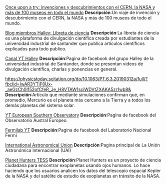 [Once upon a try: invenciones y descubrimientos con el CERN, la NASA y más de 100 museos en todo el mundo](https://artsandculture.google.com/project/once-upon-a-try)
**Descripción**:Un viaje de invención y descubrimiento
con el CERN, la NASA y más de 100 museos de todo el mundo.

[Blog miembros Halley: Libreta de ciencia](https://lalibretaciencia.wordpress.com)
**Descripción**:La libreta de ciencia es una plataforma de divulgación científica creada 
por estudiantes de la universidad industrial de santander  que publica artículos científicos 
explicados para todo publico.


[Canal YT Halley](https://www.youtube.com/channel/UCvEbFDBjjzneAv1_wl8uCww)
**Descripción**:Pagina de facebook del grupo Halley de la universidad industrial de Santander,
donde se presentan videos de divulgación científica, charlas y ponencias en general.


https://physicstoday.scitation.org/do/10.1063/PT.6.3.20190312a/full/?fbclid=IwAR3YTjF8Ux-_aeGzCh0l152ofCfeR_Je_H8VTAW1sciWDVtZXAKA5zr1wb8&
**Descripción**:Articulo que mediante simulaciones confirman que, en promedio, 
Mercurio es el planeta más cercano a la Tierra y a todos los demás planetas del sistema solar.


[YT European Southern Observatory](https://www.youtube.com/channel/UCIhYoC2VIAJqCkoIWNHBQ3Q)
**Descripción**:Pagina de facebook del Observatorio Austral Europeo.


[Fermilab YT](https://www.youtube.com/channel/UCD5B6VoXv41fJ-IW8Wrhz9A)
**Descripción**:Pagina de facebook del  Laboratorio Nacional Fermi

[International Astronomical Union](https://www.iau.org/)
**Descripción**:Pagina principal de La Unión Astronómica Internacional (UAI)

[Planet Hunters TESS](https://www.zooniverse.org/projects/nora-dot-eisner/planet-hunters-tess?fbclid=IwAR3GXUsYdcoP2DfbS5cN7-e5TKHOtU6KFuAgdfB2kM0bFMmb7Xy6790FD64)
**Descripción**:Planet Hunters es un proyecto de ciencia ciudadana para encontrar exoplanetas usando ojos humanos. Lo hace haciendo que los usuarios analicen los datos del telescopio espacial Kepler de la NASA y del satélite de estudio de exoplanetas en tránsito de la NASA.




